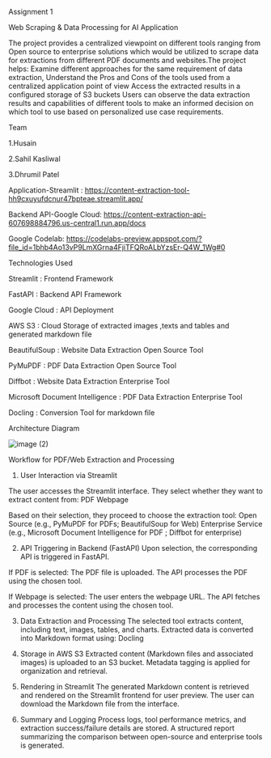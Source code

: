 Assignment 1

Web Scraping & Data Processing for AI Application

The project provides a centralized viewpoint on different tools ranging from Open source to enterprise solutions which would be utilized to scrape data for extractions from different PDF documents and websites.The project helps: Examine different approaches for the same requirement of data extraction, Understand the Pros and Cons of the tools used from a centralized application point of view Access the extracted results in a configured storage of S3 buckets Users can observe the data extraction results and capabilities of different tools to make an informed decision on which tool to use based on personalized use case requirements.

Team

1.Husain

2.Sahil Kasliwal

3.Dhrumil Patel

Application-Streamlit : https://content-extraction-tool-hh9cxuyufdcnur47bpteae.streamlit.app/

Backend API-Google Cloud: https://content-extraction-api-607698884796.us-central1.run.app/docs

Google Codelab: https://codelabs-preview.appspot.com/?file_id=1bhb4Ao13vP9LmXGrna4FjiTFQRoALbYzsEr-Q4W_1Wg#0


Technologies Used

Streamlit : Frontend Framework

FastAPI : Backend API Framework

Google Cloud : API Deployment

AWS S3 : Cloud Storage of extracted images ,texts and tables and generated markdown file

BeautifulSoup : Website Data Extraction Open Source Tool

PyMuPDF : PDF Data Extraction Open Source Tool

Diffbot : Website Data Extraction Enterprise Tool

Microsoft Document Intelligence : PDF Data Extraction Enterprise Tool

Docling : Conversion Tool for markdown file

Architecture Diagram

![image (2)](https://github.com/user-attachments/assets/7bcb41de-426a-4733-ab34-0ea3f72e01df)

Workflow for PDF/Web Extraction and Processing

1. User Interaction via Streamlit
   
The user accesses the Streamlit interface.
They select whether they want to extract content from:
PDF
Webpage

Based on their selection, they proceed to choose the extraction tool:
Open Source (e.g., PyMuPDF for PDFs; BeautifulSoup for Web)
Enterprise Service (e.g., Microsoft Document Intelligence for PDF ; Diffbot for enterprise)

2. API Triggering in Backend (FastAPI)
Upon selection, the corresponding API is triggered in FastAPI.

If PDF is selected:
The PDF file is uploaded.
The API processes the PDF using the chosen tool.

If Webpage is selected:
The user enters the webpage URL.
The API fetches and processes the content using the chosen tool.

3. Data Extraction and Processing
The selected tool extracts content, including text, images, tables, and charts.
Extracted data is converted into Markdown format using:
Docling


4. Storage in AWS S3
Extracted content (Markdown files and associated images) is uploaded to an S3 bucket.
Metadata tagging is applied for organization and retrieval.

5. Rendering in Streamlit
The generated Markdown content is retrieved and rendered on the Streamlit frontend for user preview.
The user can download the Markdown file from the interface.

6. Summary and Logging
Process logs, tool performance metrics, and extraction success/failure details are stored.
A structured report summarizing the comparison between open-source and enterprise tools is generated.

